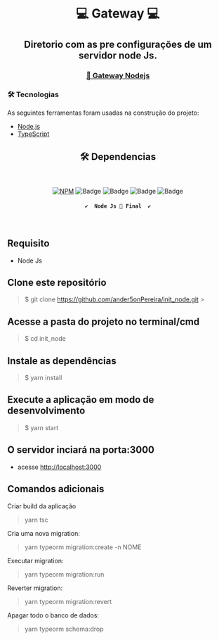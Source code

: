 <div align="center">
<h1><strong>💻 Gateway 💻</strong></h1>

<h2> Diretorio com as pre configurações de um servidor node Js.</h2>

<h3>
  <a href="https://nodejs.org/en/">🔗 Gateway Nodejs </a>
</h3>

</div>

### 🛠 Tecnologias

As seguintes ferramentas foram usadas na construção do projeto:

- [Node.js](https://nodejs.org/en/)
- [TypeScript](https://www.typescriptlang.org/)

<div align="center">

## 🛠 Dependencias

<br>

[![NPM](https://img.shields.io/static/v1?label=license&message=MIT&color=<COLOR>&style=flat-square)](https://github.com/ander5onPereira/gateway_microservice_init/blob/main/LICENSE)
![Badge](https://img.shields.io/static/v1?label=express&message=^4.17.1&color=<COLOR>&style=flat-square)
![Badge](https://img.shields.io/static/v1?label=typeorm&message=^0.2.29&color=orange&style=flat-square)
![Badge](https://img.shields.io/static/v1?label=pg&message=^8.5.1&color=blue&style=flat-square)
![Badge](https://img.shields.io/static/v1?label=sqlite3&message=^5.0.0&color=<COLOR>&style=flat-square)

<h4 align="center">

    ✔️  Node Js 🚀 Final  ✔️

</h4>
</div>
<br>

## Requisito

- Node Js

## Clone este repositório

> $ git clone <https://github.com/ander5onPereira/init_node.git> > <br>

## Acesse a pasta do projeto no terminal/cmd

> $ cd init_node
> <br>

## Instale as dependências

> $ yarn install
> <br>

## Execute a aplicação em modo de desenvolvimento

> $ yarn start
> <br>

## O servidor inciará na porta:3000

- acesse <http://localhost:3000>

## Comandos adicionais

Criar build da aplicação

> yarn tsc

Cria uma nova migration:

> yarn typeorm migration:create -n NOME

Executar migration:

> yarn typeorm migration:run

Reverter migration:

> yarn typeorm migration:revert

Apagar todo o banco de dados:

> yarn typeorm schema:drop
